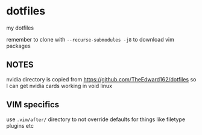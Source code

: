 # dotfiles
my dotfiles

remember to clone with `--recurse-submodules -j8` to download vim packages


## NOTES

nvidia directory is copied from https://github.com/TheEdward162/dotfiles
so I can get nvidia cards working in void linux

## VIM specifics

use `.vim/after/` directory to not override defaults for things like filetype plugins etc 
